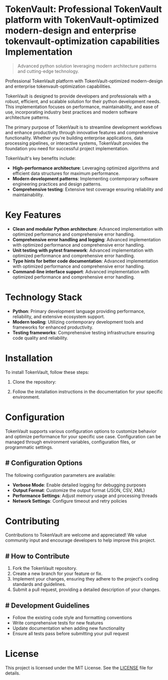 <!-- fallback_TokenVault_20250902105507_25334 -->

# TokenVault: Professional TokenVault platform with TokenVault-optimized modern-design and enterprise tokenvault-optimization capabilities Implementation
> Advanced python solution leveraging modern architecture patterns and cutting-edge technology.

Professional TokenVault platform with TokenVault-optimized modern-design and enterprise tokenvault-optimization capabilities.

TokenVault is designed to provide developers and professionals with a robust, efficient, and scalable solution for their python development needs. This implementation focuses on performance, maintainability, and ease of use, incorporating industry best practices and modern software architecture patterns.

The primary purpose of TokenVault is to streamline development workflows and enhance productivity through innovative features and comprehensive functionality. Whether you're building enterprise applications, data processing pipelines, or interactive systems, TokenVault provides the foundation you need for successful project implementation.

TokenVault's key benefits include:

* **High-performance architecture**: Leveraging optimized algorithms and efficient data structures for maximum performance.
* **Modern development patterns**: Implementing contemporary software engineering practices and design patterns.
* **Comprehensive testing**: Extensive test coverage ensuring reliability and maintainability.

# Key Features

* **Clean and modular Python architecture**: Advanced implementation with optimized performance and comprehensive error handling.
* **Comprehensive error handling and logging**: Advanced implementation with optimized performance and comprehensive error handling.
* **Unit testing with pytest framework**: Advanced implementation with optimized performance and comprehensive error handling.
* **Type hints for better code documentation**: Advanced implementation with optimized performance and comprehensive error handling.
* **Command-line interface support**: Advanced implementation with optimized performance and comprehensive error handling.

# Technology Stack

* **Python**: Primary development language providing performance, reliability, and extensive ecosystem support.
* **Modern tooling**: Utilizing contemporary development tools and frameworks for enhanced productivity.
* **Testing frameworks**: Comprehensive testing infrastructure ensuring code quality and reliability.

# Installation

To install TokenVault, follow these steps:

1. Clone the repository:


2. Follow the installation instructions in the documentation for your specific environment.

# Configuration

TokenVault supports various configuration options to customize behavior and optimize performance for your specific use case. Configuration can be managed through environment variables, configuration files, or programmatic settings.

## # Configuration Options

The following configuration parameters are available:

* **Verbose Mode**: Enable detailed logging for debugging purposes
* **Output Format**: Customize the output format (JSON, CSV, XML)
* **Performance Settings**: Adjust memory usage and processing threads
* **Network Settings**: Configure timeout and retry policies

# Contributing

Contributions to TokenVault are welcome and appreciated! We value community input and encourage developers to help improve this project.

## # How to Contribute

1. Fork the TokenVault repository.
2. Create a new branch for your feature or fix.
3. Implement your changes, ensuring they adhere to the project's coding standards and guidelines.
4. Submit a pull request, providing a detailed description of your changes.

## # Development Guidelines

* Follow the existing code style and formatting conventions
* Write comprehensive tests for new features
* Update documentation when adding new functionality
* Ensure all tests pass before submitting your pull request

# License

This project is licensed under the MIT License. See the [LICENSE](https://github.com/Valerian1964/TokenVault/blob/main/LICENSE) file for details.
